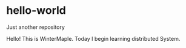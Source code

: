 # hello-world
Just another repository

Hello! This is WinterMaple. Today I begin learning distributed System.
